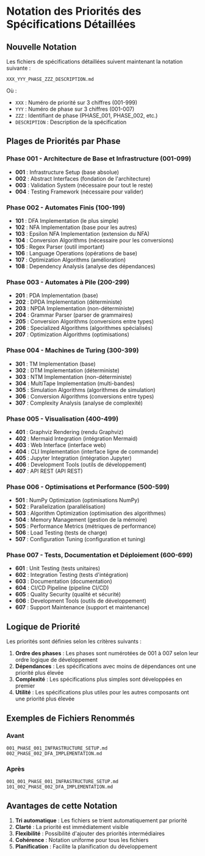 # Notation des Priorités des Spécifications Détaillées

## Nouvelle Notation

Les fichiers de spécifications détaillées suivent maintenant la notation suivante :

```
XXX_YYY_PHASE_ZZZ_DESCRIPTION.md
```

Où :
- `XXX` : Numéro de priorité sur 3 chiffres (001-999)
- `YYY` : Numéro de phase sur 3 chiffres (001-007)
- `ZZZ` : Identifiant de phase (PHASE_001, PHASE_002, etc.)
- `DESCRIPTION` : Description de la spécification

## Plages de Priorités par Phase

### Phase 001 - Architecture de Base et Infrastructure (001-099)
- **001** : Infrastructure Setup (base absolue)
- **002** : Abstract Interfaces (fondation de l'architecture)
- **003** : Validation System (nécessaire pour tout le reste)
- **004** : Testing Framework (nécessaire pour valider)

### Phase 002 - Automates Finis (100-199)
- **101** : DFA Implementation (le plus simple)
- **102** : NFA Implementation (base pour les autres)
- **103** : Epsilon NFA Implementation (extension du NFA)
- **104** : Conversion Algorithms (nécessaire pour les conversions)
- **105** : Regex Parser (outil important)
- **106** : Language Operations (opérations de base)
- **107** : Optimization Algorithms (amélioration)
- **108** : Dependency Analysis (analyse des dépendances)

### Phase 003 - Automates à Pile (200-299)
- **201** : PDA Implementation (base)
- **202** : DPDA Implementation (déterministe)
- **203** : NPDA Implementation (non-déterministe)
- **204** : Grammar Parser (parser de grammaires)
- **205** : Conversion Algorithms (conversions entre types)
- **206** : Specialized Algorithms (algorithmes spécialisés)
- **207** : Optimization Algorithms (optimisations)

### Phase 004 - Machines de Turing (300-399)
- **301** : TM Implementation (base)
- **302** : DTM Implementation (déterministe)
- **303** : NTM Implementation (non-déterministe)
- **304** : MultiTape Implementation (multi-bandes)
- **305** : Simulation Algorithms (algorithmes de simulation)
- **306** : Conversion Algorithms (conversions entre types)
- **307** : Complexity Analysis (analyse de complexité)

### Phase 005 - Visualisation (400-499)
- **401** : Graphviz Rendering (rendu Graphviz)
- **402** : Mermaid Integration (intégration Mermaid)
- **403** : Web Interface (interface web)
- **404** : CLI Implementation (interface ligne de commande)
- **405** : Jupyter Integration (intégration Jupyter)
- **406** : Development Tools (outils de développement)
- **407** : API REST (API REST)

### Phase 006 - Optimisations et Performance (500-599)
- **501** : NumPy Optimization (optimisations NumPy)
- **502** : Parallelization (parallélisation)
- **503** : Algorithm Optimization (optimisation des algorithmes)
- **504** : Memory Management (gestion de la mémoire)
- **505** : Performance Metrics (métriques de performance)
- **506** : Load Testing (tests de charge)
- **507** : Configuration Tuning (configuration et tuning)

### Phase 007 - Tests, Documentation et Déploiement (600-699)
- **601** : Unit Testing (tests unitaires)
- **602** : Integration Testing (tests d'intégration)
- **603** : Documentation (documentation)
- **604** : CI/CD Pipeline (pipeline CI/CD)
- **605** : Quality Security (qualité et sécurité)
- **606** : Development Tools (outils de développement)
- **607** : Support Maintenance (support et maintenance)

## Logique de Priorité

Les priorités sont définies selon les critères suivants :

1. **Ordre des phases** : Les phases sont numérotées de 001 à 007 selon leur ordre logique de développement
2. **Dépendances** : Les spécifications avec moins de dépendances ont une priorité plus élevée
3. **Complexité** : Les spécifications plus simples sont développées en premier
4. **Utilité** : Les spécifications plus utiles pour les autres composants ont une priorité plus élevée

## Exemples de Fichiers Renommés

### Avant
```
001_PHASE_001_INFRASTRUCTURE_SETUP.md
002_PHASE_002_DFA_IMPLEMENTATION.md
```

### Après
```
001_001_PHASE_001_INFRASTRUCTURE_SETUP.md
101_002_PHASE_002_DFA_IMPLEMENTATION.md
```

## Avantages de cette Notation

1. **Tri automatique** : Les fichiers se trient automatiquement par priorité
2. **Clarté** : La priorité est immédiatement visible
3. **Flexibilité** : Possibilité d'ajouter des priorités intermédiaires
4. **Cohérence** : Notation uniforme pour tous les fichiers
5. **Planification** : Facilite la planification du développement